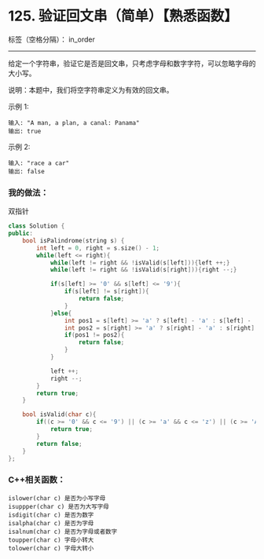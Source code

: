 ﻿# 125. 验证回文串（简单）【熟悉函数】

标签（空格分隔）： in_order

---
给定一个字符串，验证它是否是回文串，只考虑字母和数字字符，可以忽略字母的大小写。

说明：本题中，我们将空字符串定义为有效的回文串。

示例 1:

    输入: "A man, a plan, a canal: Panama"
    输出: true

示例 2:

    输入: "race a car"
    输出: false


### 我的做法：  
双指针
```C++
class Solution {
public:
    bool isPalindrome(string s) {
        int left = 0, right = s.size() - 1;
        while(left <= right){
            while(left != right && !isValid(s[left])){left ++;}
            while(left != right && !isValid(s[right])){right --;}

            if(s[left] >= '0' && s[left] <= '9'){
                if(s[left] != s[right]){
                    return false;
                }
            }else{
                int pos1 = s[left] >= 'a' ? s[left] - 'a' : s[left] - 'A';
                int pos2 = s[right] >= 'a' ? s[right] - 'a' : s[right] - 'A';
                if(pos1 != pos2){
                    return false;
                }
            }

            left ++;
            right --;
        }
        return true;
    }

    bool isValid(char c){
        if((c >= '0' && c <= '9') || (c >= 'a' && c <= 'z') || (c >= 'A' && c <= 'Z')){
            return true;
        }
        return false;
    }
};
```

### C++相关函数：   
    islower(char c) 是否为小写字母
    isuppper(char c) 是否为大写字母
    isdigit(char c) 是否为数字
    isalpha(char c) 是否为字母
    isalnum(char c) 是否为字母或者数字
    toupper(char c) 字母小转大
    tolower(char c) 字母大转小
